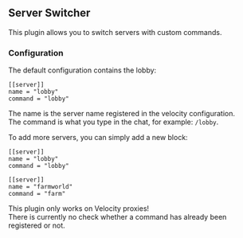 ## Server Switcher

This plugin allows you to switch servers with custom commands.

### Configuration

The default configuration contains the lobby:

```
[[server]]
name = "lobby"
command = "lobby"
```

The name is the server name registered in the velocity configuration.  
The command is what you type in the chat, for example: ```/lobby```.

To add more servers, you can simply add a new block:

```
[[server]]
name = "lobby"
command = "lobby"

[[server]]
name = "farmworld"
command = "farm"
```

This plugin only works on Velocity proxies!  
There is currently no check whether a command has already been registered or not.
